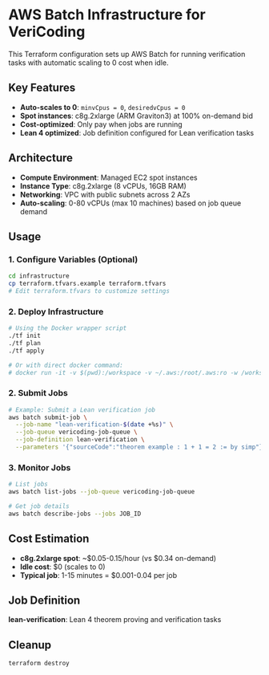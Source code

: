 # AWS Batch Infrastructure for VeriCoding

This Terraform configuration sets up AWS Batch for running verification tasks with automatic scaling to 0 cost when idle.

## Key Features

- **Auto-scales to 0**: `minvCpus = 0`, `desiredvCpus = 0`
- **Spot instances**: c8g.2xlarge (ARM Graviton3) at 100% on-demand bid
- **Cost-optimized**: Only pay when jobs are running
- **Lean 4 optimized**: Job definition configured for Lean verification tasks

## Architecture

- **Compute Environment**: Managed EC2 spot instances
- **Instance Type**: c8g.2xlarge (8 vCPUs, 16GB RAM)
- **Networking**: VPC with public subnets across 2 AZs
- **Auto-scaling**: 0-80 vCPUs (max 10 machines) based on job queue demand

## Usage

### 1. Configure Variables (Optional)

```bash
cd infrastructure
cp terraform.tfvars.example terraform.tfvars
# Edit terraform.tfvars to customize settings
```

### 2. Deploy Infrastructure

```bash
# Using the Docker wrapper script
./tf init
./tf plan
./tf apply

# Or with direct docker command:
# docker run -it -v $(pwd):/workspace -v ~/.aws:/root/.aws:ro -w /workspace hashicorp/terraform:latest init
```

### 2. Submit Jobs

```bash
# Example: Submit a Lean verification job
aws batch submit-job \
  --job-name "lean-verification-$(date +%s)" \
  --job-queue vericoding-job-queue \
  --job-definition lean-verification \
  --parameters '{"sourceCode":"theorem example : 1 + 1 = 2 := by simp"}'
```

### 3. Monitor Jobs

```bash
# List jobs
aws batch list-jobs --job-queue vericoding-job-queue

# Get job details
aws batch describe-jobs --jobs JOB_ID
```

## Cost Estimation

- **c8g.2xlarge spot**: ~$0.05-0.15/hour (vs $0.34 on-demand)
- **Idle cost**: $0 (scales to 0)
- **Typical job**: 1-15 minutes = $0.001-0.04 per job

## Job Definition

**lean-verification**: Lean 4 theorem proving and verification tasks

## Cleanup

```bash
terraform destroy
```